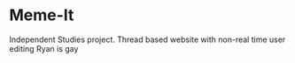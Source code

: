 # Meme-It
Independent Studies project. Thread based website with non-real time user editing
Ryan is gay
